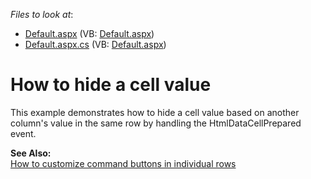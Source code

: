 <!-- default file list -->
*Files to look at*:

* [Default.aspx](./CS/HideColumnCellValues/Default.aspx) (VB: [Default.aspx](./VB/HideColumnCellValues/Default.aspx))
* [Default.aspx.cs](./CS/HideColumnCellValues/Default.aspx.cs) (VB: [Default.aspx](./VB/HideColumnCellValues/Default.aspx))
<!-- default file list end -->
# How to hide a cell value


<p>This example demonstrates how to hide a cell value based on another column's value in the same row by handling the HtmlDataCellPrepared event.</p><p><strong>See Also:</strong><br />
<a href="https://www.devexpress.com/Support/Center/p/E366">How to customize command buttons in individual rows</a></p>

<br/>


